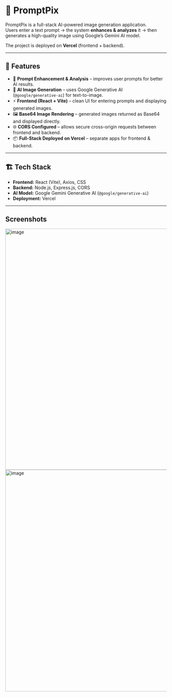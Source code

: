 # 🎨 PromptPix

PromptPix is a full-stack AI-powered image generation application.  
Users enter a text prompt → the system **enhances & analyzes** it → then generates a high-quality image using Google’s Gemini AI model.  

The project is deployed on **Vercel** (frontend + backend).  

---

## 🚀 Features

- 📝 **Prompt Enhancement & Analysis** – improves user prompts for better AI results.  
- 🎨 **AI Image Generation** – uses Google Generative AI (`@google/generative-ai`) for text-to-image.  
- ⚡ **Frontend (React + Vite)** – clean UI for entering prompts and displaying generated images.  
- 🖼️ **Base64 Image Rendering** – generated images returned as Base64 and displayed directly.  
- 🌐 **CORS Configured** – allows secure cross-origin requests between frontend and backend.  
- 📦 **Full-Stack Deployed on Vercel** – separate apps for frontend & backend.

---

## 🏗️ Tech Stack

- **Frontend:** React (Vite), Axios, CSS  
- **Backend:** Node.js, Express.js, CORS  
- **AI Model:** Google Gemini Generative AI (`@google/generative-ai`)  
- **Deployment:** Vercel  

---

## Screenshots
<img width="533" height="753" alt="image" src="https://github.com/user-attachments/assets/7f951bb4-54a4-4813-a3eb-fe78ad774b00" />

<img width="536" height="693" alt="image" src="https://github.com/user-attachments/assets/63cf72c6-04bf-41d5-8633-8748ef43d8d4" />

